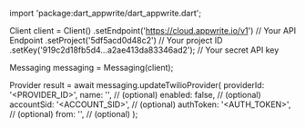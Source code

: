 import 'package:dart_appwrite/dart_appwrite.dart';

Client client = Client()
    .setEndpoint('https://cloud.appwrite.io/v1') // Your API Endpoint
    .setProject('5df5acd0d48c2') // Your project ID
    .setKey('919c2d18fb5d4...a2ae413da83346ad2'); // Your secret API key

Messaging messaging = Messaging(client);

Provider result = await messaging.updateTwilioProvider(
    providerId: '<PROVIDER_ID>',
    name: '<NAME>', // (optional)
    enabled: false, // (optional)
    accountSid: '<ACCOUNT_SID>', // (optional)
    authToken: '<AUTH_TOKEN>', // (optional)
    from: '<FROM>', // (optional)
);

